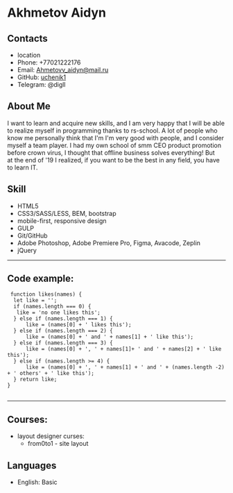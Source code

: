 # Akhmetov Aidyn
## Contacts
* location
* Phone:
+77021222176
* Email: Ahmetovv_aidyn@mail.ru
* GitHub: [uchenik1](https://github.com/uchenik1/rsschool-cv/tree/gh-pages)
* Telegram: @digll

## About Me

I want to learn and acquire new skills, and I am very happy that I will be able to realize myself in programming thanks to rs-school. A lot of people who know me personally think that I'm 
I'm very good with people, and I consider myself a team player. I had my own school of smm CEO product promotion before crown virus, I thought that offline business solves everything! But  
at the end of '19 I realized, if you want to be the best in any field, you have to learn IT. 

## Skill

* HTML5
* CSS3/SASS/LESS, BEM, bootstrap
* mobile-first, responsive design
* GULP
* Git/GitHub
* Adobe Photoshop, Adobe Premiere Pro, Figma, Avacode, Zeplin
* jQuery

---

## Code example: 

```
 function likes(names) {
  let like = '';
  if (names.length === 0) {
   like = 'no one likes this'; 
  } else if (names.length === 1) {
      like = (names[0] + ' likes this');
  } else if (names.length === 2) {
      like = (names[0] + ' and ' + names[1] + ' like this');
  } else if (names.length === 3) {
      like = (names[0] + ', ' + names[1]+ ' and ' + names[2] + ' like this');
  } else if (names.length >= 4) {
      like = (names[0] + ', ' + names[1] + ' and ' + (names.length -2) + ' others' + ' like this');
  } return like;
}
 
```
---

## Courses:
* layout designer curses: 
  + from0to1 - site layout 

## Languages
* English: Basic  